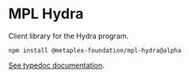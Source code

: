 # MPL Hydra

Client library for the Hydra program.

```shell
npm install @metaplex-foundation/mpl-hydra@alpha
```

[See typedoc documentation](https://mpl-hydra-js-docs.vercel.app/).
